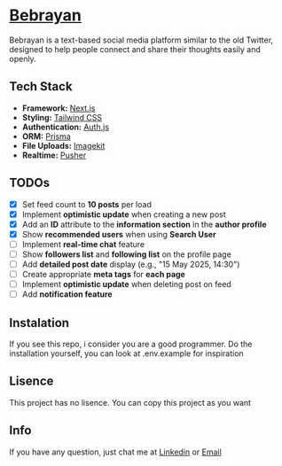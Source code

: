 # [Bebrayan](https://bebrayan.vercel.app/)

Bebrayan is a text-based social media platform similar to the old Twitter, designed to help people connect and share their thoughts easily and openly.

## Tech Stack

- **Framework:** [Next.js](https://nextjs.org)
- **Styling:** [Tailwind CSS](https://tailwindcss.com)
- **Authentication:** [Auth.js](https://authjs.dev)
- **ORM:** [Prisma](https://www.prisma.io)
- **File Uploads:** [Imagekit](https://imagekit.io)
- **Realtime:** [Pusher](https://pusher.com)

## TODOs

- [x] Set feed count to **10 posts** per load
- [x] Implement **optimistic update** when creating a new post
- [x] Add an **ID** attribute to the **information section** in the **author profile**
- [x] Show **recommended users** when using **Search User**
- [ ] Implement **real-time chat** feature
- [ ] Show **followers list** and **following list** on the profile page
- [ ] Add **detailed post date** display (e.g., "15 May 2025, 14:30")
- [ ] Create appropriate **meta tags** for **each page**
- [ ] Implement **optimistic update** when deleting post on feed
- [ ] Add **notification feature**

## Instalation

If you see this repo, i consider you are a good programmer. Do the installation yourself, you can look at .env.example for inspiration

## Lisence

This project has no lisence. You can copy this project as you want

## Info

If you have any question, just chat me at [Linkedin](https://www.linkedin.com/in/arfad-muzali-91a16a2a7/) or [Email](mailto:arfadmuzali258@gmail.com)
